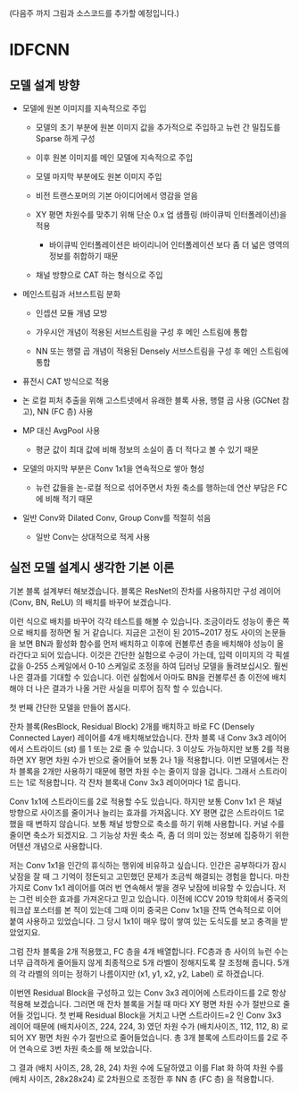 (다음주 까지 그림과 소스코드를 추가할 예정입니다.)

# IDFCNN 

## 모델 설계 방향

- 모델에 원본 이미지를 지속적으로 주입

  - 모델의 초기 부분에 원본 이미지 값을 추가적으로 주입하고 뉴런 간 밀집도를 Sparse 하게 구성

  - 이후 원본 이미지를 메인 모델에 지속적으로 주입
  
  - 모델 마지막 부분에도 원본 이미지 주입
  
  - 비전 트랜스포머의 기본 아이디어에서 영감을 얻음
  
  - XY 평면 차원수를 맞추기 위해 단순 0.x 업 샘플링 (바이큐빅 인터폴레이션)을 적용
  
    - 바이큐빅 인터폴레이션은 바이리니어 인터폴레이션 보다 좀 더 넓은 영역의 정보를 취합하기 때문
  
  - 채널 방향으로 CAT 하는 형식으로 주입
  
- 메인스트림과 서브스트림 분화
  
  - 인셉션 모듈 개념 모방
  
  - 가우시안 개념이 적용된 서브스트림을 구성 후 메인 스트림에 통합
  
  - NN 또는 행렬 곱 개념이 적용된 Densely 서브스트림을 구성 후 메인 스트림에 통합

- 퓨전시 CAT 방식으로 적용

- 논 로컬 피처 추출을 위해 고스트넷에서 유래한 블록 사용, 행렬 곱 사용 (GCNet 참고), NN (FC 층) 사용

- MP 대신 AvgPool 사용
  
  - 평균 값이 최대 값에 비해 정보의 소실이 좀 더 적다고 볼 수 있기 때문

- 모델의 마지막 부분은 Conv 1x1을 연속적으로 쌓아 형성
  
  - 뉴런 값들을 논-로컬 적으로 섞어주면서 차원 축소를 행하는데 연산 부담은 FC에 비해 적기 때문

- 일반 Conv와 Dilated Conv, Group Conv를 적절히 섞음
  
  - 일반 Conv는 상대적으로 적게 사용

## 실전 모델 설계시 생각한 기본 이론

기본 블록 설계부터 해보겠습니다. 블록은 ResNet의 잔차를 사용하지만 구성 레이어 (Conv, BN, ReLU) 의 배치를 바꾸어 보겠습니다.

이런 식으로 배치를 바꾸어 각각 테스트를 해볼 수 있습니다. 조금이라도 성능이 좋은 쪽으로 배치를 정하면 될 거 같습니다. 지금은 고전이 된 2015~2017 정도 사이의 논문들을 보면 BN과 활성화 함수를 먼저 배치하고 이후에 컨볼루션 층을 배치해야 성능이 올라간다고 되어 있습니다. 이것은 간단한 실험으로 수긍이 가는데, 입력 이미지의 각 픽셀 값을 0-255 스케일에서 0-10 스케일로 조정을 하여 딥러닝 모델을 돌려보십시오. 훨씬 나은 결과를 기대할 수 있습니다. 이런 실험에서 아마도 BN을 컨볼루션 층 이전에 배치해야 더 나은 결과가 나올 거란 사실을 미루어 짐작 할 수 있습니다.

첫 번째 간단한 모델을 만들어 봅시다.

잔차 블록(ResBlock, Residual Block) 2개를 배치하고 바로 FC (Densely Connected Layer) 레이어를 4개 배치해보았습니다. 잔차 블록 내 Conv 3x3 레이어에서 스트라이드 (st) 를 1 또는 2로 줄 수 있습니다. 3 이상도 가능하지만 보통 2를 적용하면 XY 평면 차원 수가 반으로 줄어들어 보통 2나 1을 적용합니다. 이번 모델에서는 잔차 블록을 2개만 사용하기 때문에 평면 차원 수는 줄이지 않을 겁니다. 그래서 스트라이드는 1로 적용합니다. 각 잔차 블록내 Conv 3x3 레이어마다 1로 줍니다. 

Conv 1x1에 스트라이드를 2로 적용할 수도 있습니다. 하지만 보통 Conv 1x1 은 채널 방향으로 사이즈를 줄이거나 늘리는 효과를 가져옵니다. XY 평면 값은 스트라이드 1로 했을 때 변하지 않습니다. 보통 채널 방향으로 축소를 하기 위해 사용합니다. 커널 수를 줄이면 축소가 되겠지요. 그 기능상 차원 축소 즉, 좀 더 의미 있는 정보에 집중하기 위한 어텐션 개념으로 사용합니다. 

저는 Conv 1x1을 인간의 휴식하는 행위에 비유하고 싶습니다. 인간은 공부하다가 잠시 낮잠을 잘 때 그 기억이 정돈되고 고민했던 문제가 조금씩 해결되는 경험을 합니다. 마찬가지로 Conv 1x1 레이어를 여러 번 연속해서 쌓을 경우 낮잠에 비유할 수 있습니다. 저는 그런 비슷한 효과를 가져온다고 믿고 있습니다. 이전에 ICCV 2019 학회에서 중국의 워크샵 포스터를 본 적이 있는데 그때 이미 중국은 Conv 1x1을 잔뜩 연속적으로 이어 붙여 사용하고 있었습니다. 그 당시 1x1이 매우 많이 쌓여 있는 도식도를 보고 충격을 받았었지요.

그럼 잔차 블록을 2개 적용했고, FC 층을 4개 배열합니다. FC층과 층 사이의 뉴런 수는 너무 급격하게 줄어들지 않게 최종적으로 5개 라벨이 정해지도록 잘 조정해 줍니다. 5개의 각 라벨의 의미는 정하기 나름이지만 (x1, y1, x2, y2, Label) 로 하겠습니다.

이번엔 Residual Block을 구성하고 있는 Conv 3x3 레이어에 스트라이드를 2로 항상 적용해 보겠습니다. 그러면 매 잔차 블록을 거칠 때 마다 XY 평면 차원 수가 절반으로 줄어들 것입니다. 첫 번째 Residual Block을 거치고 나면 스트라이드=2 인 Conv 3x3 레이어 때문에 (배치사이즈, 224, 224, 3) 였던 차원 수가 (배치사이즈, 112, 112, 8) 로 되어 XY 평면 차원 수가 절반으로 줄어들었습니다. 총 3개 블록에 스트라이드를 2로 주어 연속으로 3번 차원 축소를 해 보았습니다.

그 결과 (배치 사이즈, 28, 28, 24) 차원 수에 도달하였고 이를 Flat 화 하여 차원 수를 (배치 사이즈, 28x28x24) 로 2차원으로 조정한 후 NN 층 (FC 층) 을 적용합니다.
